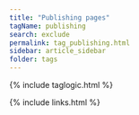 ```yaml
---
title: "Publishing pages"
tagName: publishing
search: exclude
permalink: tag_publishing.html
sidebar: article_sidebar
folder: tags
---
```

{% include taglogic.html %}

{% include links.html %}
